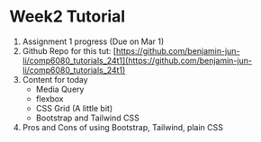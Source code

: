 # Week2 Tutorial

1. Assignment 1 progress (Due on Mar 1)
2. Github Repo for this tut: [https://github.com/benjamin-jun-li/comp6080_tutorials_24t1](https://github.com/benjamin-jun-li/comp6080_tutorials_24t1)
3. Content for today
    - Media Query
    - flexbox
    - CSS Grid (A little bit)
    - Bootstrap and Tailwind CSS 
4. Pros and Cons of using Bootstrap, Tailwind, plain CSS